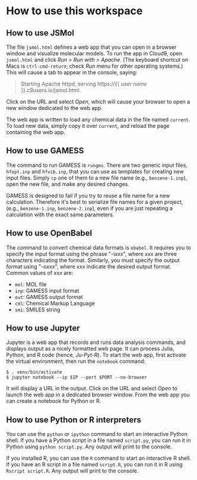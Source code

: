 # How to use this workspace

## How to use JSMol

The file `jsmol.html` defines a web app that you can open in a browser window and visualize molecular models. To run the app in Cloud9, open `jsmol.html` and click *Run > Run with > Apache*. (The keyboard shortcut on Macs is `ctrl-cmd-return`; check *Run* menu for other operating systems.) This will cause a tab to appear in the console, saying:

> Starting Apache httpd, serving https://{{ *user name* }}.c9users.io/jsmol.html.

Click on the URL and select *Open*, which will cause your browser to open a new window dedicated to the web app.

The web app is written to load any chemical data in the file named `current`. To load new data, simply copy it over `current`, and reload the page containing the web app.


## How to use GAMESS

The command to run GAMESS is `rungms`. There are two generic input files, `hfopt.inp` and `hfvib.inp`, that you can use as templates for creating new input files. Simply `cp` one of them to a new file name (e.g., `benzene-1.inp`), open the new file, and make any desired changes.

GAMESS is designed to fail if you try to reuse a file name for a new calculation. Therefore it's best to serialize file names for a given project, (e.g., `benzene-1.inp`, `benzene-2.inp`), even if you are just repeating a calculation with the exact same parameters.


## How to use OpenBabel

The command to convert chemical data formats is `obabel`. It requires you to specify the input format using the phrase "-i*xxx*", where *xxx* are three characters indicating the format. Similarly, you must specify the output format using "-o*xxx*", where *xxx* indicate the desired output format. Common values of *xxx* are:

- `mol`: MOL file
- `inp`: GAMESS input format
- `out`: GAMESS output format
- `cml`: Chemical Markup Language
- `smi`: SMILES string 


## How to use Jupyter

Jupyter is a web app that records and runs data analysis commands, and displays output as a nicely formatted web page. It can process Julia, Python, and R code (hence, *Ju-Pyt-R*). To start the web app, first activate the virtual environment, then run the `notebook` command:

    $ . venv/bin/activate
    $ jupyter notebook --ip $IP --port $PORT --no-browser
    
It will display a URL in the output. Click on the URL and select *Open* to launch the web app in a dedicated browser window. From the web app you can create a notebook for Python or R.


## How to use Python or R interpreters

You can use the `python` or `ipython` command to start an interactive Python shell. If you have a Python script in a file named `script.py`, you can run it in Python using `python script.py`. Any output will print to the console.

If you installed R, you can use the `R` command to start an interactive R shell. If you have an R script in a file named `script.R`, you can run it in R using `Rscript script.R`.  Any output will print to the console.
